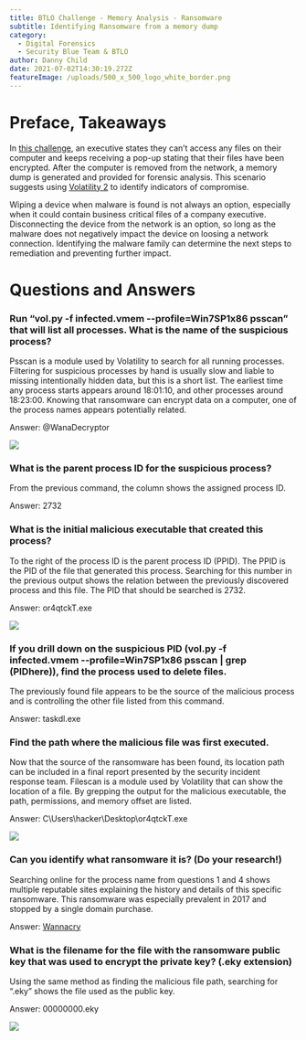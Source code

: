 ```yaml
---
title: BTLO Challenge - Memory Analysis - Ransomware
subtitle: Identifying Ransomware from a memory dump
category:
  - Digital Forensics
  - Security Blue Team & BTLO
author: Danny Child
date: 2021-07-02T14:30:19.272Z
featureImage: /uploads/500_x_500_logo_white_border.png
---
```

# **Preface, Takeaways**

In [this challenge](https://blueteamlabs.online/home/challenge/1), an executive states they can’t access any files on their computer and keeps receiving a pop-up stating that their files have been encrypted. After the computer is removed from the network, a memory dump is generated and provided for forensic analysis. This scenario suggests using [Volatility 2](https://github.com/volatilityfoundation/volatility) to identify indicators of compromise.

Wiping a device when malware is found is not always an option, especially when it could contain business critical files of a company executive. Disconnecting the device from the network is an option, so long as the malware does not negatively impact the device on loosing a network connection. Identifying the malware family can determine the next steps to remediation and preventing further impact.

# **Questions and Answers**

### **Run “vol.py -f infected.vmem --profile=Win7SP1x86 psscan” that will list all processes. What is the name of the suspicious process?**

Psscan is a module used by Volatility to search for all running processes. Filtering for suspicious processes by hand is usually slow and liable to missing intentionally hidden data, but this is a short list. The earliest time any process starts appears around 18:01:10, and other processes around 18:23:00. Knowing that ransomware can encrypt data on a computer, one of the process names appears potentially related.

Answer: @WanaDecryptor

![](/uploads/screenshot-2021-07-01-222307.jpg)

### **What is the parent process ID for the suspicious process?**

From the previous command, the column shows the assigned process ID.

Answer: 2732

### **What is the initial malicious executable that created this process?**

To the right of the process ID is the parent process ID (PPID). The PPID is the PID of the file that generated this process. Searching for this number in the previous output shows the relation between the previously discovered process and this file. The PID that should be searched is 2732.

Answer: or4qtckT.exe

![](/uploads/screenshot-2021-07-01-222228.jpg)

### **If you drill down on the suspicious PID (vol.py -f infected.vmem --profile=Win7SP1x86 psscan | grep (PIDhere)), find the process used to delete files.**

The previously found file appears to be the source of the malicious process and is controlling the other file listed from this command. 

Answer: taskdl.exe

### **Find the path where the malicious file was first executed.**

Now that the source of the ransomware has been found, its location path can be included in a final report presented by the security incident response team. Filescan is a module used by Volatility that can show the location of a file. By grepping the output for the malicious executable, the path, permissions, and memory offset are listed.

Answer: C\Users\hacker\Desktop\or4qtckT.exe

![](/uploads/screenshot-2021-07-01-224816.jpg)

### **Can you identify what ransomware it is? (Do your research!)**

Searching online for the process name from questions 1 and 4 shows multiple reputable sites explaining the history and details of this specific ransomware. This ransomware was especially prevalent in 2017 and stopped by a single domain purchase.

Answer: [Wannacry](https://attack.mitre.org/software/S0366/)

### **What is the filename for the file with the ransomware public key that was used to encrypt the private key? (.eky extension)**

Using the same method as finding the malicious file path, searching for “.eky” shows the file used as the public key.

Answer: 00000000.eky

![](/uploads/screenshot-2021-07-01-232804.jpg)